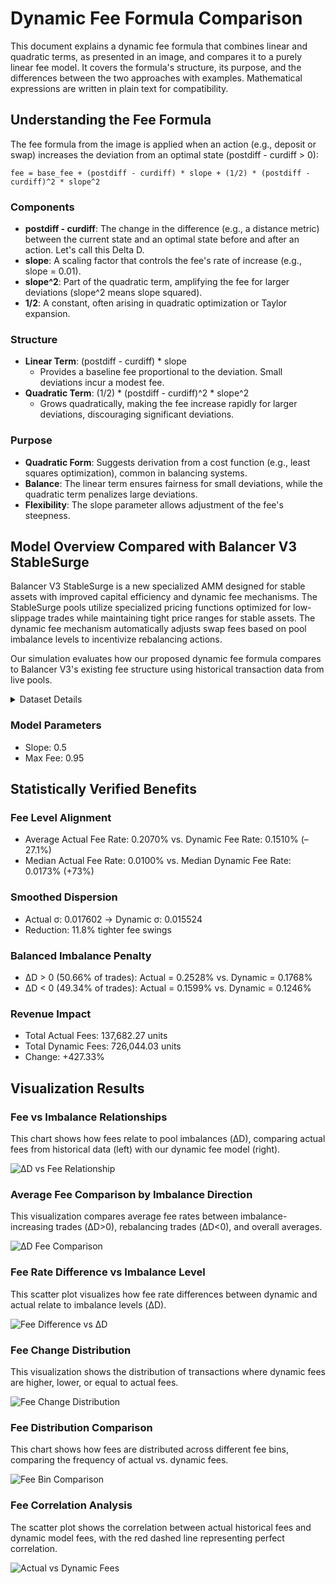 # Dynamic Fee Formula Comparison

This document explains a dynamic fee formula that combines linear and quadratic terms, as presented in an image, and compares it to a purely linear fee model. It covers the formula's structure, its purpose, and the differences between the two approaches with examples. Mathematical expressions are written in plain text for compatibility.

## Understanding the Fee Formula

The fee formula from the image is applied when an action (e.g., deposit or swap) increases the deviation from an optimal state (postdiff - curdiff > 0):

```text
fee = base_fee + (postdiff - curdiff) * slope + (1/2) * (postdiff - curdiff)^2 * slope^2
```
### Components
- **postdiff - curdiff**: The change in the difference (e.g., a distance metric) between the current state and an optimal state before and after an action. Let's call this Delta D.
- **slope**: A scaling factor that controls the fee's rate of increase (e.g., slope = 0.01).
- **slope^2**: Part of the quadratic term, amplifying the fee for larger deviations (slope^2 means slope squared).
- **1/2**: A constant, often arising in quadratic optimization or Taylor expansion.

### Structure
- **Linear Term**: (postdiff - curdiff) * slope
  - Provides a baseline fee proportional to the deviation. Small deviations incur a modest fee.
- **Quadratic Term**: (1/2) * (postdiff - curdiff)^2 * slope^2
  - Grows quadratically, making the fee increase rapidly for larger deviations, discouraging significant deviations.

### Purpose
- **Quadratic Form**: Suggests derivation from a cost function (e.g., least squares optimization), common in balancing systems.
- **Balance**: The linear term ensures fairness for small deviations, while the quadratic term penalizes large deviations.
- **Flexibility**: The slope parameter allows adjustment of the fee's steepness.

## Model Overview Compared with Balancer V3 StableSurge

Balancer V3 StableSurge is a new specialized AMM designed for stable assets with improved capital efficiency and dynamic fee mechanisms. The StableSurge pools utilize specialized pricing functions optimized for low-slippage trades while maintaining tight price ranges for stable assets. The dynamic fee mechanism automatically adjusts swap fees based on pool imbalance levels to incentivize rebalancing actions.

Our simulation evaluates how our proposed dynamic fee formula compares to Balancer V3's existing fee structure using historical transaction data from live pools.

<details>
<summary>Dataset Details</summary>

## Dataset Overview
- Total Transactions: 415,076
- Number of Pools: 91
- Number of Chains: 5
- Pools per Chain:
  | chain     | Pool Count |
  |-----------|------------|
  | arbitrum  | 14         |
  | avalanche | 8          |
  | base      | 60         |
  | ethereum  | 7          |
  | gnosis    | 2          |

</details>

### Model Parameters
- Slope: 0.5
- Max Fee: 0.95

## Statistically Verified Benefits

### Fee Level Alignment
- Average Actual Fee Rate: 0.2070% vs. Dynamic Fee Rate: 0.1510% (–27.1%)
- Median Actual Fee Rate: 0.0100% vs. Median Dynamic Fee Rate: 0.0173% (+73%)

### Smoothed Dispersion
- Actual σ: 0.017602 → Dynamic σ: 0.015524
- Reduction: 11.8% tighter fee swings

### Balanced Imbalance Penalty
- ΔD > 0 (50.66% of trades): Actual = 0.2528% vs. Dynamic = 0.1768%
- ΔD < 0 (49.34% of trades): Actual = 0.1599% vs. Dynamic = 0.1246%

### Revenue Impact
- Total Actual Fees: 137,682.27 units
- Total Dynamic Fees: 726,044.03 units
- Change: +427.33%

## Visualization Results

### Fee vs Imbalance Relationships

This chart shows how fees relate to pool imbalances (ΔD), comparing actual fees from historical data (left) with our dynamic fee model (right).

![ΔD vs Fee Relationship](results/analysis/all/deltaD_vs_fees.png)

### Average Fee Comparison by Imbalance Direction

This visualization compares average fee rates between imbalance-increasing trades (ΔD>0), rebalancing trades (ΔD<0), and overall averages.

![ΔD Fee Comparison](results/analysis/all/deltaD_fee_comparison.png)

### Fee Rate Difference vs Imbalance Level

This scatter plot visualizes how fee rate differences between dynamic and actual relate to imbalance levels (ΔD).

![Fee Difference vs ΔD](results/analysis/all/deltaD_fee_error.png)

### Fee Change Distribution

This visualization shows the distribution of transactions where dynamic fees are higher, lower, or equal to actual fees.

![Fee Change Distribution](results/analysis/all/fee_change_distribution.png)

### Fee Distribution Comparison

This chart shows how fees are distributed across different fee bins, comparing the frequency of actual vs. dynamic fees.

![Fee Bin Comparison](results/analysis/all/fee_bin_comparison.png)

### Fee Correlation Analysis

The scatter plot shows the correlation between actual historical fees and dynamic model fees, with the red dashed line representing perfect correlation.

![Actual vs Dynamic Fees](results/analysis/all/actual_vs_dynamic_fees.png)
